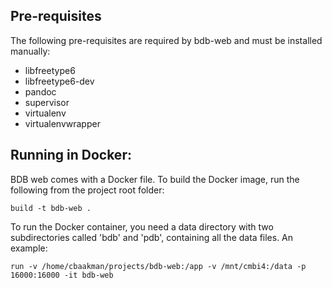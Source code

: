 ## Pre-requisites

The following pre-requisites are required by bdb-web and must be installed
manually:

* libfreetype6
* libfreetype6-dev
* pandoc
* supervisor
* virtualenv
* virtualenvwrapper


## Running in Docker:

BDB web comes with a Docker file. To build the Docker image, run the
following from the project root folder:

    build -t bdb-web .

To run the Docker container, you need a data directory with two subdirectories
called 'bdb' and 'pdb', containing all the data files. An example:

    run -v /home/cbaakman/projects/bdb-web:/app -v /mnt/cmbi4:/data -p 16000:16000 -it bdb-web
